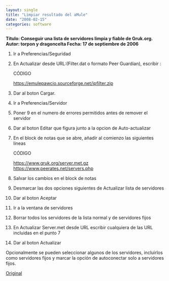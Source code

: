 ```yaml
---
layout: single
title: "Limpiar resultado del aMule"
date: "2008-02-15"
categories: software
---
```


**Título: Conseguir una lista de servidores limpia y fiable de Gruk.org. Autor: torpon y dragoncelta Fecha: 17 de septiembre de 2006**

1. Ir a Preferencias/Seguridad
2. En Actualizar desde URL:(Filter.dat o formato Peer Guardian), escribir :
    
    CÓDIGO
    
    https://emulepawcio.sourceforge.net/ipfilter.zip
    
3. Dar al boton Cargar.
4. Ir a Preferencias/Servidor
5. Poner 9 en el numero de errores permitidos antes de remover el servidor
6. Dar al boton Editar que figura junto a la opcion de Auto-actualizar
7. En el block de notas que se abre, añadir al comienzo las siguientes lineas
    
    CÓDIGO
    
    https://www.gruk.org/server.met.gz https://www.peerates.net/servers.php
    
8. Salvar los cambios en el block de notas
9. Desmarcar las dos opciones siguientes de Actualizar lista de servidores
10. Dar al boton Aceptar
11. Ir a la ventana de servidores
12. Borrar todos los servidores de la lista normal y de servidores fijos
13. En Actualizar Server.met desde URL escribir cualquiera de las URL incluidas en el punto 7
14. Dar al boton Actualizar

Opcionalmente se pueden seleccionar algunos de los servidores, incluirlos como servidores fijos y marcar la opción de autoconectar solo a servidores fijos.

[Original](https://forum.emule-project.net/index.php?s=39511490be471578a6a1f7a1c76f416b&showtopic=93046&view=findpost&p=807193)
